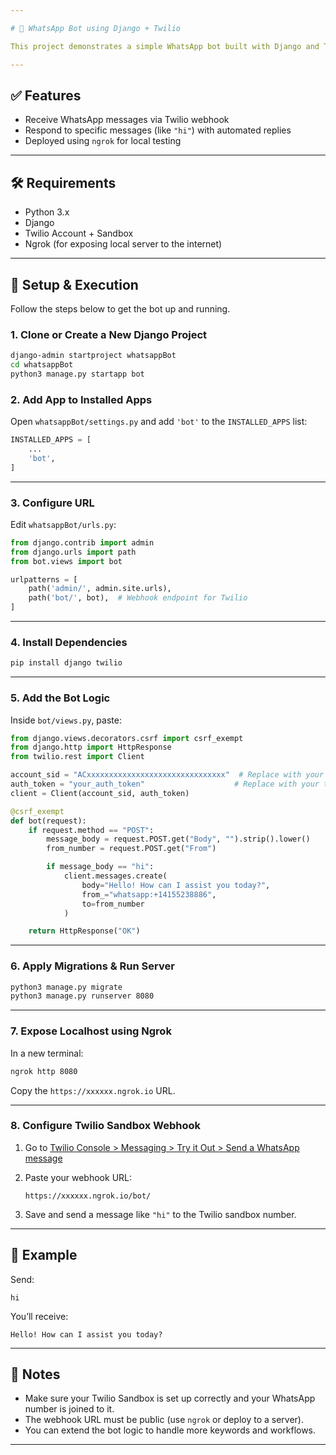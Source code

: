 ```yaml
---

# 📱 WhatsApp Bot using Django + Twilio

This project demonstrates a simple WhatsApp bot built with Django and Twilio API. When a user sends `"hi"`, the bot responds with a greeting.

---
```


## ✅ Features

* Receive WhatsApp messages via Twilio webhook
* Respond to specific messages (like `"hi"`) with automated replies
* Deployed using `ngrok` for local testing

---

## 🛠️ Requirements

* Python 3.x
* Django
* Twilio Account + Sandbox
* Ngrok (for exposing local server to the internet)

---

## 🚀 Setup & Execution

Follow the steps below to get the bot up and running.

### 1. Clone or Create a New Django Project

```bash
django-admin startproject whatsappBot
cd whatsappBot
python3 manage.py startapp bot
```

### 2. Add App to Installed Apps

Open `whatsappBot/settings.py` and add `'bot'` to the `INSTALLED_APPS` list:

```python
INSTALLED_APPS = [
    ...
    'bot',
]
```

---

### 3. Configure URL

Edit `whatsappBot/urls.py`:

```python
from django.contrib import admin
from django.urls import path
from bot.views import bot

urlpatterns = [
    path('admin/', admin.site.urls),
    path('bot/', bot),  # Webhook endpoint for Twilio
]
```

---

### 4. Install Dependencies

```bash
pip install django twilio
```

---

### 5. Add the Bot Logic

Inside `bot/views.py`, paste:

```python
from django.views.decorators.csrf import csrf_exempt
from django.http import HttpResponse
from twilio.rest import Client

account_sid = "ACxxxxxxxxxxxxxxxxxxxxxxxxxxxxxxx"  # Replace with your SID
auth_token = "your_auth_token"                    # Replace with your token
client = Client(account_sid, auth_token)

@csrf_exempt
def bot(request):
    if request.method == "POST":
        message_body = request.POST.get("Body", "").strip().lower()
        from_number = request.POST.get("From")

        if message_body == "hi":
            client.messages.create(
                body="Hello! How can I assist you today?",
                from_="whatsapp:+14155238886",
                to=from_number
            )

    return HttpResponse("OK")
```

---

### 6. Apply Migrations & Run Server

```bash
python3 manage.py migrate
python3 manage.py runserver 8080
```

---

### 7. Expose Localhost using Ngrok

In a new terminal:

```bash
ngrok http 8080
```

Copy the `https://xxxxxx.ngrok.io` URL.

---

### 8. Configure Twilio Sandbox Webhook

1. Go to [Twilio Console > Messaging > Try it Out > Send a WhatsApp message](https://www.twilio.com/console/sms/whatsapp/learn)
2. Paste your webhook URL:

   ```
   https://xxxxxx.ngrok.io/bot/
   ```
3. Save and send a message like `"hi"` to the Twilio sandbox number.

---

## 🧪 Example

Send:

```
hi
```

You’ll receive:

```
Hello! How can I assist you today?
```

---

## 📝 Notes

* Make sure your Twilio Sandbox is set up correctly and your WhatsApp number is joined to it.
* The webhook URL must be public (use `ngrok` or deploy to a server).
* You can extend the bot logic to handle more keywords and workflows.

---

